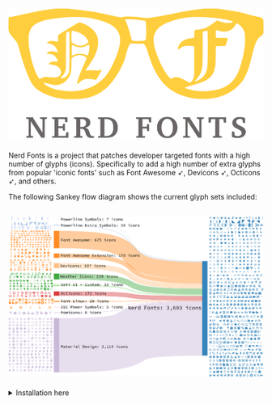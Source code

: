 <h1 align="center">
  <img src="images/nerd-fonts-logo.svg" alt="Nerd Fonts Logo" />
</h1>

Nerd Fonts is a project that patches developer targeted fonts with a high number of glyphs (icons). Specifically to add a high number of extra glyphs from popular 'iconic fonts' such as Font Awesome ➶, Devicons ➶, Octicons ➶, and others.

The following Sankey flow diagram shows the current glyph sets included:

<h2 align="center">
  <img alt="Sankey diagram" src="images/sankey-glyphs-combined-diagram.svg">
</h2>


<details>
  <summary>Installation here</summary>

  ```bash
git clone https://github.com/abhackerofficial/NerdforLinux.git
cd NerdforLinux
bash setup install
# Complete :)
  ```
</details>
